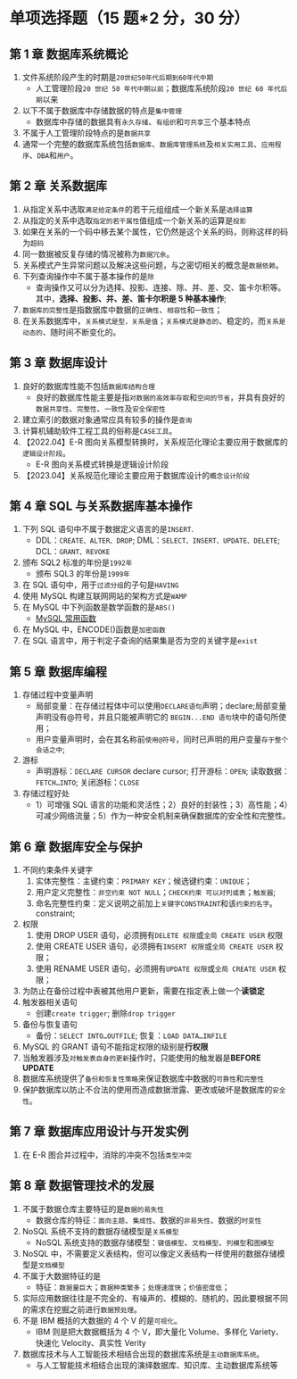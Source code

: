# 单项选择题（15 题\*2 分，30 分）

## 第 1 章 数据库系统概论

1. 文件系统阶段产生的时期是`20世纪50年代后期到60年代中期`
   - 人工管理阶段`20 世纪 50 年代中期以前`；数据库系统阶段`20 世纪 60 年代后期`以来
2. 以下不属于数据库中存储数据的特点是`集中管理`
   - 数据库中存储的数据具有`永久存储`、`有组织`和`可共享`三个基本特点
3. 不属于人工管理阶段特点的是`数据共享`
4. 通常一个完整的数据库系统包括`数据库`、`数据库管理系统`及`相关实用工具`、`应用程序`、`DBA`和`用户`。

## 第 2 章 关系数据库

1. 从指定关系中选取`满足给定条件`的若干元组组成一个新关系是`选择运算`
2. 从指定的关系中选取`指定的若干属性`值组成一个新关系的运算是`投影`
3. 如果在关系的一个码中移去某个属性，它仍然是这个关系的码，则称这样的码为`超码`
4. 同一数据被反复存储的情况被称为`数据冗余`。
5. 关系模式产生异常问题以及解决这些问题，与之密切相关的概念是`数据依赖`。
6. 下列查询操作中不属于基本操作的是`除`
   - 查询操作又可以分为选择、投影、连接、除、并、差、交、笛卡尔积等。其中，**选择、投影、并、差、笛卡尔积是 5 种基本操作**;
7. `数据库的完整性`是指数据库中数据的`正确性`、`相容性`和`一致性`；
8. 在关系数据库中，`关系模式是型，关系是值`；`关系模式是静态的`、稳定的，而`关系是动态的`、随时间不断变化的。

## 第 3 章 数据库设计

1. 良好的数据库性能不包括`数据库结构合理`
   - 良好的数据库性能主要是指`对数据的高效率存取`和`空间的节省`，并具有良好的`数据共享性`、`完整性`、`一致性`及`安全保密性`
2. 建立索引的数据对象通常应具有较多的操作是`查询`
3. 计算机辅助软件工程工具的俗称是`CASE工具`。
4. 【2022.04】E-R 图向关系模型转换时，关系规范化理论主要应用于数据库的`逻辑设计阶段`。
   - E-R 图向关系模式转换是逻辑设计阶段
5. 【2023.04】关系规范化理论主要应用于数据库设计的`概念设计阶段`

## 第 4 章 SQL 与关系数据库基本操作

1. 下列 SQL 语句中不属于数据定义语言的是`INSERT`.
   - DDL：`CREATE、ALTER、DROP`; DML：`SELECT、INSERT、UPDATE、DELETE`; DCL：`GRANT、REVOKE`
2. 颁布 SQL2 标准的年份是`1992年`
   - 颁布 SQL3 的年份是`1999年`
3. 在 SQL 语句中，用于`过滤分组`的子句是`HAVING`
4. 使用 MySQL 构建互联网网站的架构方式是`WAMP`
5. 在 MySQL 中下列函数是数学函数的是`ABS()`
   - [MySQL 常用函数](http://c.biancheng.net/mysql/function/)
6. 在 MySQL 中，ENCODE()函数是`加密函数`
7. 在 SQL 语言中，用于判定子查询的结果集是否为空的关键字是`exist`

## 第 5 章 数据库编程

1. 存储过程中变量声明
   - 局部变量：在存储过程体中可以使用`DECLARE语句`声明；declare;局部变量声明没有@符号，并且只能被声明它的 `BEGIN...END 语句`块中的语句所使用；
   - 用户变量声明时，会在其名称前`使用@符号`，同时已声明的用户变量`存于整个会话之中`;
2. 游标
   - 声明游标：`DECLARE CURSOR` declare cursor; 打开游标：`OPEN`; 读取数据：`FETCH…INTO`; 关闭游标：`CLOSE`
3. 存储过程好处
   - 1）可增强 SQL 语言的功能和灵活性；2）良好的封装性；3）高性能；4）可减少网络流量；5）作为一种安全机制来确保数据库的安全性和完整性。

## 第 6 章 数据库安全与保护

1. 不同约束条件关键字
   1. 实体完整性：主键约束：`PRIMARY KEY`；候选键约束：`UNIQUE`；
   2. 用户定义完整性：`非空约束 NOT NULL`；`CHECK约束 可以对列或表`；`触发器`;
   3. 命名完整性约束：定义说明之前加上`关键字CONSTRAINT`和该`约束的名字`。constraint;
2. 权限
   1. 使用 DROP USER 语句，必须拥有`DELETE 权限`或`全局 CREATE USER` 权限
   2. 使用 CREATE USER 语句，必须拥有`INSERT 权限`或`全局 CREATE USER` 权限；
   3. 使用 RENAME USER 语句，必须拥有`UPDATE 权限`或`全局 CREATE USER` 权限；
3. 为防止在备份过程中表被其他用户更新，需要在指定表上做一个**读锁定**
4. 触发器相关语句
   - 创建`create trigger`; 删除`drop trigger`
5. 备份与恢复语句
   - 备份：`SELECT INTO…OUTFILE`; 恢复：`LOAD DATA…INFILE`
6. MySQL 的 GRANT 语句不能指定权限的级别是**行权限**
7. 当触发器涉及`对触发表自身的更新`操作时，只能使用的触发器是**BEFORE UPDATE**
8. 数据库系统提供了`备份和恢复性策略`来保证数据库中数据的`可靠性`和`完整性`
9. 保护数据库以防止不合法的使用而造成数据泄露、更改或破坏是数据库的`安全性`。

## 第 7 章 数据库应用设计与开发实例

1. 在 E-R 图合并过程中，消除的冲突不包括`类型冲突`

## 第 8 章 数据管理技术的发展

1. 不属于数据仓库主要特征的是`数据的易失性`
   - 数据仓库的特征：`面向主题`、`集成性`、数据的`非易失性`、数据的`时变性`
2. NoSQL 系统不支持的数据存储模型是`关系模型`
   - NoSQL 系统支持的数据存储模型：`键值模型`、`文档模型`、`列模型`和`图模型`
3. NoSQL 中，不需要定义表结构，但可以像定义表结构一样使用的数据存储模型是`文档模型`
4. 不属于大数据特征的是
   - 特征：`数据量巨大`；`数据种类繁多`；`处理速度快`；`价值密度低`；
5. 实际应用数据往往是不完全的、有噪声的、模糊的、随机的，因此要根据不同的需求在挖掘之前进行`数据预处理`。
6. 不是 IBM 概括的大数据的 4 个 V 的是`可视化`。
   - IBM 则是把大数据概括为 4 个 V，即大量化 Volume、多样化 Variety、快速化 Velocity、真实性 Verity
7. 数据库技术与人工智能技术相结合出现的数据库系统是`主动数据库系统`。
   - 与人工智能技术相结合出现的演绎数据库、知识库、主动数据库系统等
